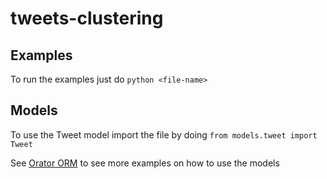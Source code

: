 # tweets-clustering

## Examples

To run the examples just do `python <file-name>`

## Models

To use the Tweet model import the file by doing `from models.tweet import Tweet`

See [Orator ORM](https://orator-orm.com/docs/0.9/orm.html#introduction) to see more examples on how to use the models
